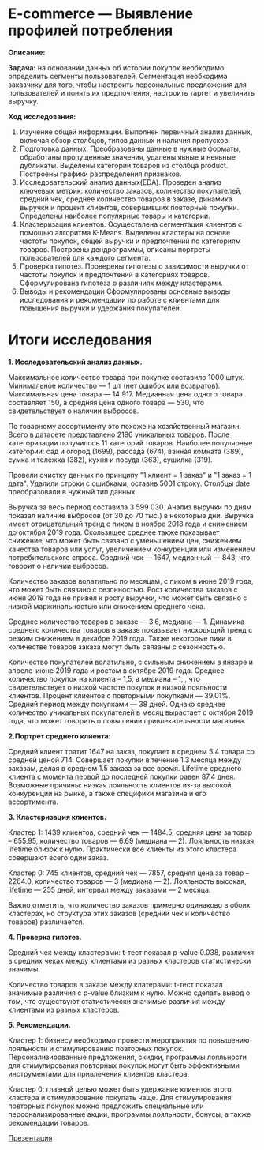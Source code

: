 # E-commerce — Выявление профилей потребления

**Описание:**

**Задача:** на основании данных об истории покупок необходимо определить сегменты пользователей. Сегментация необходима заказчику для того, чтобы настроить персональные предложения для пользователей и понять их предпочтения, настроить таргет и увеличить выручку.

**Ход исследования:**

1. Изучение общей информации. Выполнен первичный анализ данных, включая обзор столбцов, типов данных и наличия пропусков.
2. Подготовка данных. Преобразованы данные в нужные форматы, обработаны пропущенные значения, удалены явные и неявные дубликаты. Выделены категории товаров из столбца product. Построены графики распределения признаков.
3. Исследовательский анализ данных(EDA). Проведен анализ ключевых метрик: количество заказов, количество покупателей, средний чек, среднее количество товаров в заказе, динамика выручки и процент клиентов, совершивших повторные покупки. Определены наиболее популярные товары и категории.
4. Кластеризация клиентов. Осуществлена сегментация клиентов с помощью алгоритма K-Means. Выделены кластеры на основе частоты покупок, общей выручки и предпочтений по категориям товаров. Построены дендрограммы, описаны портреты пользователей для каждого сегмента.
5. Проверка гипотез. Проверены гипотезы о зависимости выручки от частоты покупок и предпочтений в категориях товаров. Сформулирована гипотеза о различиях между кластерами.
6. Выводы и рекомендации Сформулированы основные выводы исследования и рекомендации по работе с клиентами для повышения выручки и удержания покупателей.

# Итоги исследования

**1. Исследовательский анализ данных.** 

Максимальное количество товара при покупке составило 1000 штук. Минимальное количество — 1 шт (нет ошибок или возвратов). Максимальная цена товара — 14 917. Медианная цена одного товара составляет 150, а средняя цена одного товара — 530, что свидетельствует о наличии выбросов.

По товарному ассортименту это похоже на хозяйственный магазин. Всего в датасете представлено 2196 уникальных товаров. После категоризации получилось 11 категорий товаров. Наиболее популярные категории: сад и огород (1699), рассада (674), ванная комната (389), сумка и тележка (382), кухня и посуда (363), сушилка (319).

Провели очистку данных по принципу "1 клиент = 1 заказ" и "1 заказ = 1 дата". Удалили строки с ошибками, оставив 5001 строку. Столбцы date преобразовали в нужный тип данных.

Выручка за весь период составила 3 599 030. Анализ выручки по дням показал наличие выбросов (от 30 до 70 тыс.) в некоторые дни. Выручка имеет отрицательный тренд с пиком в ноябре 2018 года и снижением до октября 2019 года. Скользящее среднее также показывает снижение, что может быть связано с уменьшением цен, снижением качества товаров или услуг, увеличением конкуренции или изменением потребительского спроса. Средний чек — 1647, медианный — 843, что говорит о наличии выбросов.

Количество заказов волатильно по месяцам, с пиком в июне 2019 года, что может быть связано с сезонностью. Рост количества заказов с июня 2019 года не привел к росту выручки, что может быть связано с низкой маржинальностью или снижением среднего чека.

Среднее количество товаров в заказе — 3.6, медиана — 1. Динамика среднего количества товаров в заказе показывает нисходящий тренд с резким снижением в декабре 2019 года. Также некоторые пики в количестве товаров заказа могут быть связаны с сезонностью. 

Количество покупателей волатильно, с сильным снижением в январе и апреле-июне 2019 года и ростом в октябре 2019 года. Среднее количество покупок на клиента – 1,5, а медиана – 1, , что свидетельствует о низкой частоте покупок и низкой лояльности клиентов. Процент клиентов с повторными покупками — 39.01%. Средний период между покупками — 38 дней. Однако среднее количество уникальных покупателей в месяц вырастает с октября 2019 года, что может говорить о повышении привлекательности магазина.

**2.Портрет среднего клиента:** 

Средний клиент тратит 1647 на заказ, покупает в среднем 5.4 товара со средней ценой 714. Совершает покупки в течение 1.3 месяца между заказам, делая в среднем 1.5 заказа за все время. Lifetime среднего клиента с момента первой до последней покупки равен 87.4 днея. Возможные причины: низкая лояльность клиентов из-за высокой конкуренции на рынке, а также специфики магазина и его ассортимента.

**3. Кластеризация клиентов.**

Кластер 1: 1439 клиентов, средний чек — 1484.5, средняя цена за товар – 655.95, количество товаров — 6.69 (медиана — 2). Лояльность низкая, lifetime близок к нулю. Практически все клиенты из этого кластера совершают всего один заказ.

Кластер 0: 745 клиентов, средний чек — 7857, средняя цена за товар – 2264.0, количество товаров — 3 (медиана — 2). Лояльность высокая, lifetime — 255 дней, интервал между заказами — 2 месяца.

Важно отметить, что количество заказов примерно одинаково в обоих кластерах, но структура этих заказов (средний чек и количество товаров) различается.

**4. Проверка гипотез.**

Средний чек между кластерами: t-тест показал p-value 0.038, различия в средних чеках между клиентами из разных кластеров статистически значимы.

Количество товаров в заказе между клатерами: t-тест показал значимые различия с p-value близким к нулю. Можно сделать вывод о том, что существуют статистически значимые различия между клиентами из разных кластеров.

**5. Рекомендации.**

Кластер 1: бизнесу необходимо провести мероприятия по повышению лояльности и стимулированию повторных покупок. Персонализированные предложения, скидки, программы лояльности для стимулирования повторных покупок могут быть эффективными инструментами для привлечения клиентов кластера.

Кластер 0: главной целью может быть удержание клиентов этого кластера и стимулирование покупать чаще. Для стимулирования повторных покупок можно предложить специальные или персонализированные акции, программы лояльности, бонусы, а также рекомендации товаров.

[Презентация](https://disk.yandex.kz/d/rXmGww8H9LOIqA)
